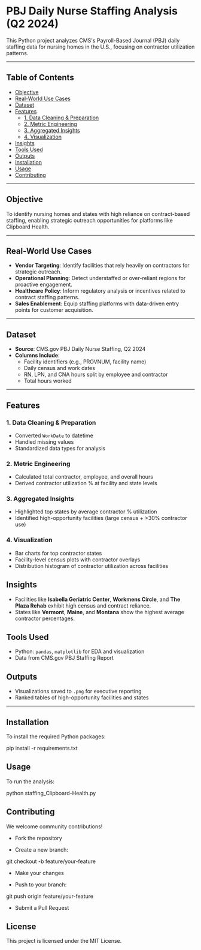 # PBJ Daily Nurse Staffing Analysis (Q2 2024)

This Python project analyzes CMS's Payroll-Based Journal (PBJ) daily staffing data for nursing homes in the U.S., focusing on contractor utilization patterns.

---

## Table of Contents

- [Objective](#objective)
- [Real-World Use Cases](#real-world-use-cases)
- [Dataset](#dataset)
- [Features](#features)
  - [1. Data Cleaning & Preparation](#1-data-cleaning--preparation)
  - [2. Metric Engineering](#2-metric-engineering)
  - [3. Aggregated Insights](#3-aggregated-insights)
  - [4. Visualization](#4-visualization)
- [Insights](#insights)
- [Tools Used](#tools-used)
- [Outputs](#outputs)
- [Installation](#installation)
- [Usage](#usage)
- [Contributing](#contributing)

---

## Objective
To identify nursing homes and states with high reliance on contract-based staffing, enabling strategic outreach opportunities for platforms like Clipboard Health.

---

## Real-World Use Cases

- **Vendor Targeting**: Identify facilities that rely heavily on contractors for strategic outreach.
- **Operational Planning**: Detect understaffed or over-reliant regions for proactive engagement.
- **Healthcare Policy**: Inform regulatory analysis or incentives related to contract staffing patterns.
- **Sales Enablement**: Equip staffing platforms with data-driven entry points for customer acquisition.

---

## Dataset
- **Source**: CMS.gov PBJ Daily Nurse Staffing, Q2 2024  
- **Columns Include**:
  - Facility identifiers (e.g., PROVNUM, facility name)
  - Daily census and work dates
  - RN, LPN, and CNA hours split by employee and contractor
  - Total hours worked

---

## Features

### 1. Data Cleaning & Preparation
- Converted `WorkDate` to datetime
- Handled missing values
- Standardized data types for analysis

### 2. Metric Engineering
- Calculated total contractor, employee, and overall hours
- Derived contractor utilization % at facility and state levels

### 3. Aggregated Insights
- Highlighted top states by average contractor % utilization
- Identified high-opportunity facilities (large census + >30% contractor use)

### 4. Visualization
- Bar charts for top contractor states
- Facility-level census plots with contractor overlays
- Distribution histogram of contractor utilization across facilities

## Insights
- Facilities like **Isabella Geriatric Center**, **Workmens Circle**, and **The Plaza Rehab** exhibit high census and contract reliance.
- States like **Vermont**, **Maine**, and **Montana** show the highest average contractor percentages.

## Tools Used
- Python: `pandas`, `matplotlib` for EDA and visualization
- Data from CMS.gov PBJ Staffing Report

## Outputs
- Visualizations saved to `.png` for executive reporting
- Ranked tables of high-opportunity facilities and states

---

## Installation

To install the required Python packages:

pip install -r requirements.txt

## Usage

To run the analysis:

python staffing_Clipboard-Health.py

## Contributing
We welcome community contributions!

- Fork the repository

- Create a new branch:

git checkout -b feature/your-feature

- Make your changes

- Push to your branch:

git push origin feature/your-feature

- Submit a Pull Request

## License
This project is licensed under the MIT License.